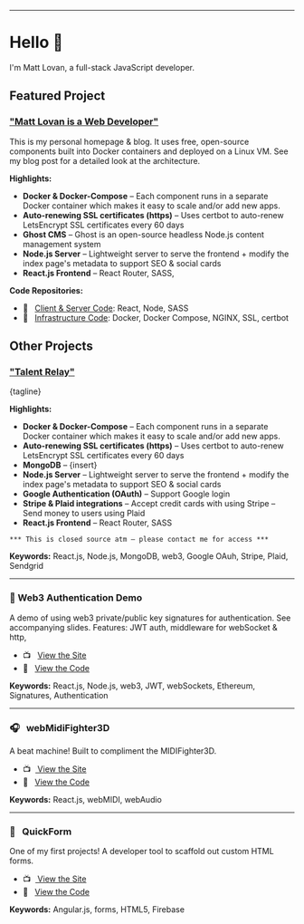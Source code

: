 <hr>

# Hello 👋

I'm Matt Lovan, a full-stack JavaScript developer.

## Featured Project

### ["Matt Lovan is a Web Developer"](https://mattlovan.com)
This is my personal homepage & blog. It uses free, open-source components built into Docker containers and deployed on a Linux VM. See my blog post for a detailed look at the architecture.

**Highlights:**
- **Docker & Docker-Compose** – Each component runs in a separate Docker container which makes it easy to scale and/or add new apps.
- **Auto-renewing SSL certificates (https)** – Uses certbot to auto-renew LetsEncrypt SSL certificates every 60 days
- **Ghost CMS** – Ghost is an open-source headless Node.js content management system
- **Node.js Server** – Lightweight server to serve the frontend + modify the index page's metadata to support SEO & social cards 
- **React.js Frontend** – React Router, SASS, 


**Code Repositories:**

- 💾  &nbsp; [Client & Server Code](https://github.com/MagRelo/servesa-homepage): React, Node, SASS
- 💾  &nbsp; [Infrastructure Code](https://github.com/MagRelo/servesa-compose): Docker, Docker Compose, NGINX, SSL, certbot



## Other Projects

### ["Talent Relay"](https://talentrelay.app)
{tagline}

**Highlights:**
- **Docker & Docker-Compose** – Each component runs in a separate Docker container which makes it easy to scale and/or add new apps.
- **Auto-renewing SSL certificates (https)** – Uses certbot to auto-renew LetsEncrypt SSL certificates every 60 days
- **MongoDB** – {insert}
- **Node.js Server** – Lightweight server to serve the frontend + modify the index page's metadata to support SEO & social cards 
- **Google Authentication (OAuth)** – Support Google login 
- **Stripe & Plaid integrations** – Accept credit cards with using Stripe – Send money to users using Plaid
- **React.js Frontend** – React Router, SASS

`*** This is closed source atm – please contact me for access ***`

**Keywords:** React.js, Node.js, MongoDB, web3, Google OAuh, Stripe, Plaid, Sendgrid

<hr>

###  🔐 Web3 Authentication Demo
A demo of using web3 private/public key signatures for authentication. See accompanying slides. Features: JWT auth, middleware for webSocket & http, 

- 📺  &nbsp; [ View the Site](https://magrelo.github.io/quickForm/#/)
- 💾  &nbsp; [ View the Code](https://github.com/MagRelo/midi)

**Keywords:** React.js, Node.js, web3, JWT, webSockets, Ethereum, Signatures, Authentication

<hr/>

###  🎧  &nbsp; webMidiFighter3D
A beat machine! Built to compliment the MIDIFighter3D.

- 📺  &nbsp;[ View the Site](https://midifighter.mattlovan.com)
- 💾  &nbsp; [ View the Code](https://github.com/MagRelo/midi)

**Keywords:** React.js, webMIDI, webAudio

<hr/>

###  📑 &nbsp; QuickForm
One of my first projects! A developer tool to scaffold out custom HTML forms.

- 📺  &nbsp;[ View the Site](https://magrelo.github.io/quickForm/#/)
- 💾  &nbsp; [ View the Code](https://github.com/MagRelo/quickForm)

**Keywords:** Angular.js, forms, HTML5, Firebase
